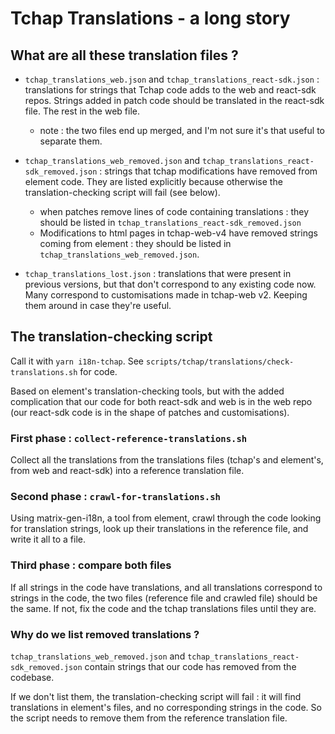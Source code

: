 # Tchap Translations - a long story

## What are all these translation files ?

-   `tchap_translations_web.json` and `tchap_translations_react-sdk.json` : translations for strings that Tchap code adds to the web and react-sdk repos. Strings added in patch code should be translated in the react-sdk file. The rest in the web file.

    -   note : the two files end up merged, and I'm not sure it's that useful to separate them.

-   `tchap_translations_web_removed.json` and `tchap_translations_react-sdk_removed.json` : strings that tchap modifications have removed from element code. They are listed explicitly because otherwise the translation-checking script will fail (see below).

    -   when patches remove lines of code containing translations : they should be listed in `tchap_translations_react-sdk_removed.json`
    -   Modifications to html pages in tchap-web-v4 have removed strings coming from element : they should be listed in `tchap_translations_web_removed.json`.

-   `tchap_translations_lost.json` : translations that were present in previous versions, but that don't correspond to any existing code now. Many correspond to customisations made in tchap-web v2. Keeping them around in case they're useful.

## The translation-checking script

Call it with `yarn i18n-tchap`. See `scripts/tchap/translations/check-translations.sh` for code.

Based on element's translation-checking tools, but with the added complication that our code for both react-sdk and web is in the web repo (our react-sdk code is in the shape of patches and customisations).

### First phase : `collect-reference-translations.sh`

Collect all the translations from the translations files (tchap's and element's, from web and react-sdk) into a reference translation file.

### Second phase : `crawl-for-translations.sh`

Using matrix-gen-i18n, a tool from element, crawl through the code looking for translation strings, look up their translations in the reference file, and write it all to a file.

### Third phase : compare both files

If all strings in the code have translations, and all translations correspond to strings in the code, the two files (reference file and crawled file) should be the same. If not, fix the code and the tchap translations files until they are.

### Why do we list removed translations ?

`tchap_translations_web_removed.json` and `tchap_translations_react-sdk_removed.json` contain strings that our code has removed from the codebase.

If we don't list them, the translation-checking script will fail : it will find translations in element's files, and no corresponding strings in the code. So the script needs to remove them from the reference translation file.
